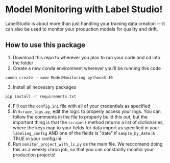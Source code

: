 # Model Monitoring with Label Studio! 
LabelStudio is about more than just handling your training data creation -- it can also be used to monitor 
your production  models for quality and drift. 

## How to use this package 
1. Download this repo to wherever you plan to run your code and cd into the folder
2. Create a new conda environment wherever you'll be running this code

`conda create --name ModelMonitoring python=3.10`

3. Install all necessary packages 

`pip install -r requirements.txt `

4. Fill out the `config.ini` file with all of your credentials as specified
5. In `Scrape_logs.py`, edit the logic to properly access your logs. You can follow the comments
in the file to properly build this out, but the important thing is that the `scrape()` method returns 
a list of dictionaries, where the keys map to your fields for data import as specified in your `labeling_config`
AND one of the fields is "date" if `sample_by_date` is TRUE in your config.ini 
6. Run `monitor_project_with_ls.py` as the main file. We reccomend doing this as a weekly chron job, 
so that you can constantly monitor your production projects! 
